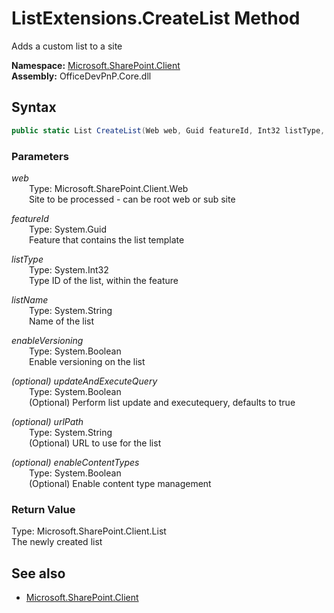 # ListExtensions.CreateList Method  
Adds a custom list to a site  

**Namespace:** [Microsoft.SharePoint.Client](Microsoft.SharePoint.Client.md)  
**Assembly:** OfficeDevPnP.Core.dll  
## Syntax
```C#
public static List CreateList(Web web, Guid featureId, Int32 listType, String listName, Boolean enableVersioning, Boolean updateAndExecuteQuery, String urlPath, Boolean enableContentTypes)
```
### Parameters
*web*  
&emsp;&emsp;Type: Microsoft.SharePoint.Client.Web  
&emsp;&emsp;Site to be processed - can be root web or sub site  
  
*featureId*  
&emsp;&emsp;Type: System.Guid  
&emsp;&emsp;Feature that contains the list template  
  
*listType*  
&emsp;&emsp;Type: System.Int32  
&emsp;&emsp;Type ID of the list, within the feature  
  
*listName*  
&emsp;&emsp;Type: System.String  
&emsp;&emsp;Name of the list  
  
*enableVersioning*  
&emsp;&emsp;Type: System.Boolean  
&emsp;&emsp;Enable versioning on the list  
  
*(optional) updateAndExecuteQuery*  
&emsp;&emsp;Type: System.Boolean  
&emsp;&emsp;(Optional) Perform list update and executequery, defaults to true  
  
*(optional) urlPath*  
&emsp;&emsp;Type: System.String  
&emsp;&emsp;(Optional) URL to use for the list  
  
*(optional) enableContentTypes*  
&emsp;&emsp;Type: System.Boolean  
&emsp;&emsp;(Optional) Enable content type management  
  
### Return Value
Type: Microsoft.SharePoint.Client.List  
The newly created list

## See also
- [Microsoft.SharePoint.Client](Microsoft.SharePoint.Client.md)
